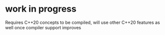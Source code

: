 work in progress
================

Requires C++20 concepts to be compiled, will use other C++20 features as well once compiler support improves
